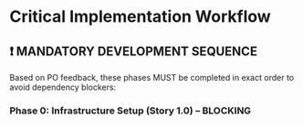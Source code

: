 # Critical Implementation Workflow

## ❗ MANDATORY DEVELOPMENT SEQUENCE

Based on PO feedback, these phases MUST be completed in exact order to avoid dependency blockers:

### Phase 0: Infrastructure Setup (Story 1.0) – BLOCKING

```bash

```
